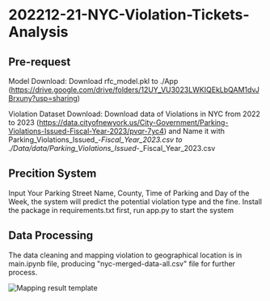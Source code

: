 # 202212-21-NYC-Violation-Tickets-Analysis

## Pre-request
Model Download: Download rfc_model.pkl to ./App (https://drive.google.com/drive/folders/12UY_VU3023LWKIQEkLbQAM1dvJBrxuny?usp=sharing)

Violation Dataset Download: Download data of Violations in NYC from 2022 to 2023 (https://data.cityofnewyork.us/City-Government/Parking-Violations-Issued-Fiscal-Year-2023/pvqr-7yc4) and Name it with Parking_Violations_Issued_-_Fiscal_Year_2023.csv to ./Data/data/Parking_Violations_Issued_-_Fiscal_Year_2023.csv

## Precition System
Input Your Parking Street Name, County, Time of Parking and Day of the Week, the system will predict the potential violation type and the fine. 
Install the package in requirements.txt first, run app.py to start the system

## Data Processing
The data cleaning and mapping violation to geographical location is in main.ipynb file, producing "nyc-merged-data-all.csv" file for further process.

![Mapping result template](./Time_Series_Generated/2022-07-01.png)
